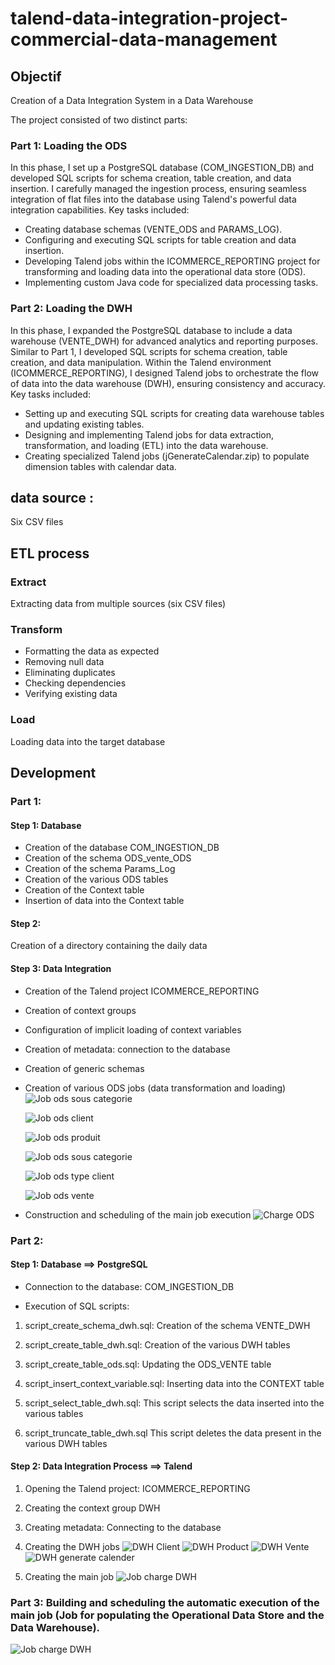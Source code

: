 # talend-data-integration-project-commercial-data-management
## Objectif 
Creation of a Data Integration System in a Data Warehouse

The project consisted of two distinct parts:

### Part 1: Loading the ODS
In this phase, I set up a PostgreSQL database (COM_INGESTION_DB) and developed SQL scripts for schema creation, table creation, and data insertion. I carefully managed the ingestion process, ensuring seamless integration of flat files into the database using Talend's powerful data integration capabilities. Key tasks included:

- Creating database schemas (VENTE_ODS and PARAMS_LOG).
- Configuring and executing SQL scripts for table creation and data insertion.
- Developing Talend jobs within the ICOMMERCE_REPORTING project for transforming and loading data into the operational data store (ODS).
- Implementing custom Java code for specialized data processing tasks.
### Part 2: Loading the DWH
In this phase, I expanded the PostgreSQL database to include a data warehouse (VENTE_DWH) for advanced analytics and reporting purposes. Similar to Part 1, I developed SQL scripts for schema creation, table creation, and data manipulation. Within the Talend environment (ICOMMERCE_REPORTING), I designed Talend jobs to orchestrate the flow of data into the data warehouse (DWH), ensuring consistency and accuracy. Key tasks included:

- Setting up and executing SQL scripts for creating data warehouse tables and updating existing tables.
- Designing and implementing Talend jobs for data extraction, transformation, and loading (ETL) into the data warehouse.
- Creating specialized Talend jobs (jGenerateCalendar.zip) to populate dimension tables with calendar data.

## data source :
Six CSV files

## ETL process
### Extract
Extracting data from multiple sources (six CSV files)

### Transform 
- Formatting the data as expected
- Removing null data
- Eliminating duplicates
- Checking dependencies
- Verifying existing data

### Load
Loading data into the target database 

## Development

### Part 1:

#### Step 1: Database

- Creation of the database COM_INGESTION_DB
- Creation of the schema ODS_vente_ODS
- Creation of the schema Params_Log
- Creation of the various ODS tables
- Creation of the Context table
- Insertion of data into the Context table
#### Step 2:

Creation of a directory containing the daily data

#### Step 3: Data Integration

- Creation of the Talend project ICOMMERCE_REPORTING
- Creation of context groups
- Configuration of implicit loading of context variables
- Creation of metadata: connection to the database
- Creation of generic schemas
- Creation of various ODS jobs (data transformation and loading)
  ![Job ods sous categorie](assets/SousCategorie.png)

  ![Job ods client](assets/ODS_client.png)

  ![Job ods produit](assets/ODS_Product.png)

  ![Job ods sous categorie](assets/ODS_SousCategorie.png)

  ![Job ods type client](assets/ODS_TypeClient.png)

  ![Job ods vente](assets/ODS_Vente.png)

- Construction and scheduling of the main job execution
![Charge ODS](assets/ChargeOds.png)


### Part 2:
#### Step 1: Database ==> PostgreSQL

- Connection to the database: COM_INGESTION_DB

- Execution of SQL scripts:

1. script_create_schema_dwh.sql:
Creation of the schema VENTE_DWH

2. script_create_table_dwh.sql:
Creation of the various DWH tables

3. script_create_table_ods.sql:
Updating the ODS_VENTE table

4. script_insert_context_variable.sql:
Inserting data into the CONTEXT table

5. script_select_table_dwh.sql:
This script selects the data inserted into the various tables

6. script_truncate_table_dwh.sql
This script deletes the data present in the various DWH tables

#### Step 2: Data Integration Process ==> Talend
1. Opening the Talend project: ICOMMERCE_REPORTING
2. Creating the context group DWH
3. Creating metadata: Connecting to the database
4. Creating the DWH jobs
   ![DWH Client](assets/Dwh_Client.png)
![DWH Product](assets/Dwh_Product.png)
![DWH Vente](assets/Dwh_Vente.png)
![DWH generate calender](assets/GenerateCalender.png)

6. Creating the main job
  ![Job charge DWH](assets/ChargeDWH.png)

### Part 3: Building and scheduling the automatic execution of the main job (Job for populating the Operational Data Store and the Data Warehouse).

![Job charge DWH](assets/JAlimentationBDD.png)





